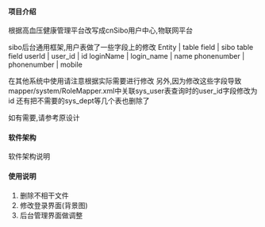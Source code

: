 #### 项目介绍
根据高血压健康管理平台改写成cnSibo用户中心,物联网平台

sibo后台通用框架,用户表做了一些字段上的修改
Entity | table field | sibo table field
userId | user_id | id
loginName | login_name | name
phonenumber | phonenumber | mobile

在其他系统中使用请注意根据实际需要进行修改
另外,因为修改这些字段导致mapper/system/RoleMapper.xml中关联sys_user表查询时的user_id字段修改为id
还有把不需要的sys_dept等几个表也删除了

如有需要,请参考原设计

#### 软件架构
软件架构说明

#### 使用说明

1. 删除不相干文件
2. 修改登录界面(背景图)
3. 后台管理界面做调整